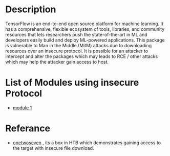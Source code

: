 # Description
TensorFlow is an end-to-end open source platform for machine learning. It has a comprehensive, flexible ecosystem of tools, libraries, and community resources that lets researchers push the state-of-the-art in ML and developers easily build and deploy ML-powered applications. This package is vulnerable to Man in the Middle (MitM) attacks due to downloading resources over an insecure protocol.
It is possible for an attacker to intercept and alter the packages which may leads to RCE / other attacks which may help the attacker gain access to host.

# List of Modules using insecure Protocol 
* [module 1](https://github.com/tensorflow/tensorflow/blob/master/tensorflow/lite/micro/tools/make/third_party_downloads.inc)

# Referance
* [onetwoseven](https://0xrick.github.io/hack-the-box/onetwoseven/) , its a box in HTB which demonstrates gaining access to the target with insecure file download. 